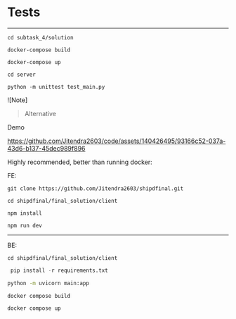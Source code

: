 # Tests
---
```
cd subtask_4/solution
```
```
docker-compose build
```
```
docker-compose up
```
```
cd server
```
```
python -m unittest test_main.py
```

![Note]
> Alternative

Demo

https://github.com/Jitendra2603/code/assets/140426495/93166c52-037a-43d6-b137-45dec989f896

Highly recommended, better than running docker:

FE:
```
git clone https://github.com/Jitendra2603/shipdfinal.git
```
```
cd shipdfinal/final_solution/client
```
```
npm install
```
```
npm run dev
```
---

BE: 
```
cd shipdfinal/final_solution/client
```
```py
 pip install -r requirements.txt
```
```bash
python -m uvicorn main:app
```
```
docker compose build
```
```
docker compose up
```

